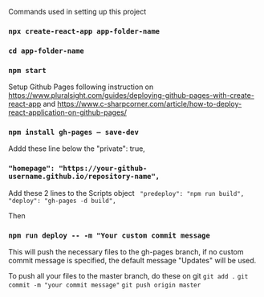 
Commands used in setting up this project
### `npx create-react-app app-folder-name`
### `cd app-folder-name`
### `npm start`

Setup Github Pages following instruction on https://www.pluralsight.com/guides/deploying-github-pages-with-create-react-app and https://www.c-sharpcorner.com/article/how-to-deploy-react-application-on-github-pages/
### `npm install gh-pages — save-dev`

Addd these line below the "private": true,
### `"homepage": "https://your-github-username.github.io/repository-name",`

Add these 2 lines to the Scripts object
   ` "predeploy": "npm run build",`
   ` "deploy": "gh-pages -d build",`

Then 
### `npm run deploy -- -m "Your custom commit message`
This will push the necessary files to the gh-pages branch, if no custom commit message is specified, the default message "Updates" will be used.

To push all your files to the master branch, do these on git
`git add .`
`git commit -m "your commit message"`
`git push origin master`
